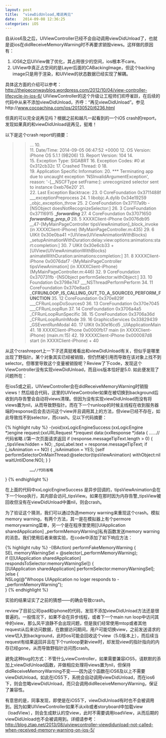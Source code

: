 ```yaml
---
layout: post
title:  "viewDidUnload,难说再见"
date:   2014-09-08 12:36:25
categories: iOS
---
```


自从ios6及之后，UIViewController已经不会自动调用viewDidUnload了，也就是说ios在didReceiveMemoryWarning时不再要求销毁views。这样做的原因有：

 1. iOS6之后UIView做了优化，其占用很少的空间，ios根本不care。
 2. UIView中真正占空间的是Layer后面的CABackingImage，但这个backing image只是用于渲染，和UIView的状态数据已经实现了解耦。

具体这方面的介绍可以参考：http://thejoeconwayblog.wordpress.com/2012/10/04/view-controller-lifecycle-in-ios-6/
UIViewController的这个升级让工程师们欢呼雀跃，在后续的代码中从来不添加viewDidUnload，齐呼：“再见viewDidUnload”。参见http://www.cocoachina.com/ios/20130520/6236.html

但真的可以完全说再见吗？根据之前和越凡一起看到的一个iOS crash的report，发现如果真的和viewDidUnload说再见，挺难！

以下是这个crash report的摘要：

>>
>>...
>>10.	 
>>11.	Date/Time: 2014-09-05 06:47:52 +0000
>>12.	OS Version: iPhone OS 5.1.1 (9B206)
>>13.	Report Version: 104
>>14.	 
>>15.	Exception Type: SIGABRT
>>16.	Exception Codes: #0 at 0x312cb32c
>>17.	Crashed Thread: 0
>>18.	 
>>19.	Application Specific Information:
>>20.	*** Terminating app due to uncaught exception 'NSInvalidArgumentException', reason: '-[__NSCFType setFrame:]: unrecognized selector sent to instance 0xeb76e20'
>>21.	 
>>22.	Last Exception Backtrace:
>>23.	0 CoreFoundation 0x3711488f ___exceptionPreprocess
>>24.	1 libobjc.A.dylib 0x34e19259 _objc_exception_throw
>>25.	2 CoreFoundation 0x37117a9b -[NSObject doesNotRecognizeSelector:]
>>26.	3 CoreFoundation 0x37116915 ____forwarding___
>>27.	4 CoreFoundation 0x37071650 ___forwarding_prep_0___
>>28.	5 XXXXClient-iPhone 0x0076db95 __47-[MyMainPageController tipsViewAnimation]_block_invoke (in XXXXClient-iPhone) (MyMainPageController.m:435)
>>29.	6 UIKit 0x30e0ba41 +[UIView(UIViewAnimationWithBlocks) _setupAnimationWithDuration:delay:view:options:animations:start:completion:]
>>30.	7 UIKit 0x30e6cb33 +[UIView(UIViewAnimationWithBlocks) animateWithDuration:animations:completion:]
>>31.	8 XXXXClient-iPhone 0x0076daf7 -[MyMainPageController tipsViewAnimation] (in XXXXClient-iPhone) (MyMainPageController.m:446)
>>32.	9 CoreFoundation 0x370731fb -[NSObject performSelector:withObject:]
>>33.	10 Foundation 0x3798e747 ___NSThreadPerformPerform
>>34.	11 CoreFoundation 0x370e8ad3 ___CFRUNLOOP_IS_CALLING_OUT_TO_A_SOURCE0_PERFORM_FUNCTION__
>>35.	12 CoreFoundation 0x370e829f ___CFRunLoopDoSources0
>>36.	13 CoreFoundation 0x370e7045 ___CFRunLoopRun
>>37.	14 CoreFoundation 0x3706a4a5 _CFRunLoopRunSpecific
>>38.	15 CoreFoundation 0x3706a36d _CFRunLoopRunInMode
>>39.	16 GraphicsServices 0x33829439 _GSEventRunModal
>>40.	17 UIKit 0x30e16cd5 _UIApplicationMain
>>41.	18 XXXXClient-iPhone 0x0000fb17 main (in XXXXClient-iPhone) (main.m:15)
>>42.	19 XXXXClient-iPhone 0x000087d8 start (in XXXXClient-iPhone) + 40

从这个crashreport上一下子还真挺难看出和viewDidUnload有关，但似乎是哪里出现了野指针。某个对象其实已经被销毁，但仍然被引用而导致在该对象上找不到selector。但哪里导致这个变量被销毁呢？Review了下code，发现这个ViewController没有实现viewDidUnload，而且ios版本恰好是5.0.
如此便发现了问题所在：

在ios5或之前，UIViewController会在didReceiveMemoryWarning时销毁views！然后结合代码，这里的UIViewController如果在被切换到background后收到内存告警会自动将views清理。但因为没有实现viewDidUnload而没有将views置为nil，从而导致野指针。而在下一个runloop的时候主线程在收到服务器端的response后会去访问这个view并且调用其上的方法，但view已经不存在，如此导致找不到selector，而crash。见以下代码摘要：

{% highlight ruby %}
   -(void)xxLogicEngineSuccess:(xxLogicEngine *)engine request:(xxURLRequest *)request data:(xxResponse *)data
   {
       ……//代码省略
                   //第一次页面请求返回
                   if (response.messageTipText.length > 0) {
                       _tipsView.hidden = NO;
                       _tipsLabel.text = response.messageTipText;
                       if (_isAnimation == NO) {
                           _isAnimation = YES;
                           [self performSelectorOnMainThread:@selector(tipsViewAnimation) withObject:nil waitUntilDone:NO];
                       }
                   }
      
               ……//代码省略
   }
 {% endhighlight %}

在上面的代码中xxLogicEngineSuccess 是异步回调的，tipsViewAnimation会在下一个loop执行，其内部会访问_tipsView。如果在那时因为内存告警_tipsView被回收但没有在viewDidUnload中置nil，则会crash。

为了验证这个猜测，我们可以通过伪造memory warning来重现这个crash。模拟memory warning，有两个方法，其一是在模拟器上有个permore memorywarning菜单，另一个是在程序里使用[[UIApplication sharedApplication] _performMemoryWarning]私有函数发送memory warning的消息。我们使用后者来做实验，在code中添加了如下响应方法：

{% highlight ruby %}
   -(IBAction) performFakeMemoryWarning {        
   SEL memoryWarningSel = @selector(_performMemoryWarning);     
   if ([[UIApplication sharedApplication] respondsToSelector:memoryWarningSel])    {       
      [[UIApplication sharedApplication] performSelector:memoryWarningSel];     
   }else {       
      NSLog(@"Whoops UIApplication no loger responds to -_performMemoryWarning");     
   }
 {% endhighlight %}

实验的结果证实了之前的猜想——的确会导致crash。

review了目前公司ipad和iphone的代码，发现不添加viewDidUnload方法还是很普遍的。一般情况下，如果不会在异步线程，或者下一个main run loop中访问其中的view，那么风平浪静不会出现问题，但是我们经常使用mtop或者其他request从后来访问数据，在数据访问期间，用户可能切换view，之前发送请求的view切入到background，此时ios可能会回收这个view（5.0版本上），而后续当request有结果返回并且在下个runloop更新view时，却发现view的指针指向的内存已经gone，从而导致野指针访问而crash。

避免这种bug的方式：不管什么viewController，如果需要兼容iOS5，请默默的添加上viewDidUnload函数，并做相应处理将views置为nil，但保持didReceiveMemoryWarning不变——因为这个函数在iOS6及以上不需要viewDidUnload。如此在iOS5下，系统会自动调用viewDidUnload，而在ios6下，则会忽略viewDidUnload，而只会调用didReceiveMemoryWarning，保证了兼容性。

有意思的是，同事发现，即使是在iOS5下，viewDidUnload有时也不会被调用到。因为如果UIViewController如果不从xib或者storyboard中加载view（loadView），则会生成默认的空view，此时不需要调用loadView，从而后期的viewDidUnload也不会被调用到。详细请参考：
http://blog.ztap.net/2013/08/uiviewcontroller-viewdidunload-not-called-when-received-memory-warning-on-ios-5/

